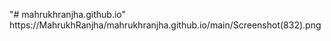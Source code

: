 "# mahrukhranjha.github.io" 
https://MahrukhRanjha/mahrukhranjha.github.io/main/Screenshot(832).png


